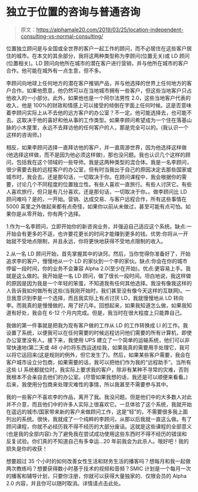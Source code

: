 # 独立于位置的咨询与普通咨询

> 原文：<https://alphamale20.com/2019/03/25/location-independent-consulting-vs-normal-consulting/>

位置独立顾问是与全国或全世界的客户一起工作的顾问，而不必居住在这些客户居住的城市。在本文的其余部分，我将这两种类型称为李顾问(位置无关)或 LD 顾问(位置相关)。LD 顾问向他所在城市的潜在客户进行营销，并与他所在城市的客户合作。他可能在城外有一点生意，但不多。

李顾问向地球上任何地方的潜在客户推销产品，并与他选择的世界上任何地方的客户合作。如果他愿意，他仍然可以在当地城市拥有一些客户，但这些当地客户只占他收入的一小部分。此外，如果他也是一个阿尔法男性 2.0，这些当地客户代表的收入，他是 100%的财政和情感上可以接受的倾倒在字面上任何时候。这是否意味着李顾问实际上从不去他的远方客户的办公室？不一定。他可能选择去，也可能不去。这取决于他的喜好和他从事的工作类型。如果李顾问希望成为一个住在落基山脉的小木屋里，永远不去拜访他的任何客户的人，那是完全可以的。(我认识一个这样的咨询师。)

相反，如果李顾问选择一直拜访他的客户，并一直周游世界，因为他选择这样做(他选择这样做，而不是因为他必须这样做)，那也没问题。我也认识几个这样的顾问，包括我在这个领域的一些导师。我是这两种类型的混合体。我是一名李顾问，很少需要去我的远程客户的办公室，但有时当我出于自己的原因决定去那些国家或城市时，我会去。还是那句话，一切取决于你。在顾问课程中，我会根据你的需要，讨论几个不同程度的位置独立性。有些人喜欢一直旅行。有些人讨厌它。有些人喜欢旅行，但只是有几分喜欢。还是那句话，一切取决于你。。做李顾问比 LD 顾问难吗？是的，一开始。营销、达成交易、与客户远程合作，所有这些事情在 5000 英里之外做起来都有点奇怪，如果你以前从未做过，甚至可能有点可怕。如果你是从零开始，你有两个选择。

1.作为一名李顾问，立即开始你的新咨询业务，并强迫自己适应这个系统。缺点:一开始会有更多的不适，也许要花更长的时间才能赚到更多的钱。优势:你将从一开始就不受地点限制，并且永远，你将更快地获得不受地点限制的收入。

2.从一名 LD 顾问开始，首先掌握其中的诀窍。然后，当你觉得你准备好了，开始追求李的客户，慢慢地从一个 LD 的家伙到一个李的家伙。缺点:你会在你的城市停留一段时间，你的业务不会兼容 Alpha 2.0(至少在开始)。优点:更容易上手。我就是这么做的。我开始是一名 LD 顾问，做了很长一段时间。坦白地说，我这样做的原因是因为我是一个年轻的笨蛋，不知道我有任何其他选择。我没有像我这样的人告诉我如何做所有这些(当我刚开始时，我们甚至没有像今天这样的互联网)。一旦我意识到李是一个选择，而且我实际上有点讨厌 LD，我就慢慢地从 LD 转向李。而我真的是慢慢做的，用了好几年。回想起来，如果我知道怎么做，如果我知道有好处，我会在 6-12 个月内完成。但是，我当时在很大程度上只能靠自己。

我做的第一件事就是把我为现有客户做的工作从 LD 的工作转换成 LI 的工作。我设置了系统，以便我可以在任何需要的时候远程访问他们需要的所有计算机，即使办公室里没有人。接下来，我使用 UPS 建立了一个简单的运输系统，他们可以非常快速地(第二天或 48 小时)将东西运送给我，如果我真的需要用手处理它，我可以将它运回来(这是规则的例外，但它发生了)。然后，如果某些客户需要，我会在客户城市设立分包商，如果需要的话，我可以把他们作为我的“远程助手”。当所有这些 LI 系统都就位时，我实际上要求我的客户，除非有某种不寻常的灾难，否则我根本不会亲自去他们的办公室。(尽管如果我想的话，我还是可以顺便来看看。)后来，我使用分包商来处理灾难性的事情，所以我甚至不需要参与其中。

我的一些客户不喜欢李的作品，离开了我。我没问题。但是他们中的大多数人对此并不介意，而且他们中的许多人实际上很喜欢它。一旦体验了这个系统，我就开始在遥远的城市/国家带来新的客户来做顾问工作，这是“轻”的，不需要很多我上面列出的系统。很快，我就成了一个纯粹的李顾问，从那以后我就一直这么做。有了顾问课程，你就不必经历我不得不经历的大部分废话。这就是这些课程的全部意义(也是我的全部内容):为了避免我在尝试成功使用这些东西时不得不经历的错误和反复试验。你们真的不知道自己有多幸运...20 年前我会为此杀人。哦好吧！我的损失是你的收获！

想要超过 35 个小时的如何改善女性生活和财务生活的播客吗？想每月和我一起做两次教练吗？想要获得数小时基于技术的视频和音频？SMIC 计划是一个每月一次的播客和辅导计划，只要你注册，你就可以获得大量独家的、仅限会员的 Alpha 2.0 内容，并且你可以随时取消。详情请点击此处。